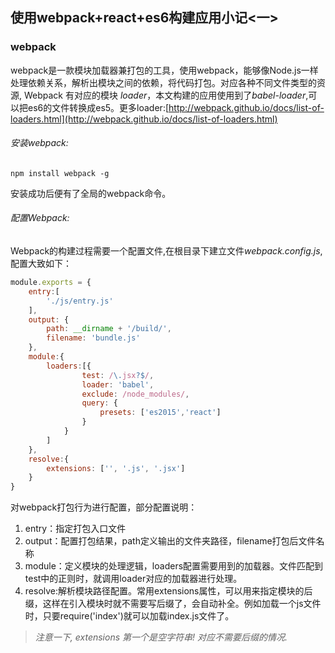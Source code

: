 使用webpack+react+es6构建应用小记<一>
-------------------------------------

### webpack

webpack是一款模块加载器兼打包的工具，使用webpack，能够像Node.js一样处理依赖关系，解析出模块之间的依赖，将代码打包。对应各种不同文件类型的资源, Webpack 有对应的模块 *loader*，本文构建的应用使用到了*babel-loader*,可以把es6的文件转换成es5。更多loader:[http://webpack.github.io/docs/list-of-loaders.html](http://webpack.github.io/docs/list-of-loaders.html)

###### 安装webpack:

`
npm install webpack -g
`

安装成功后便有了全局的webpack命令。

###### 配置Webpack:

Webpack的构建过程需要一个配置文件,在根目录下建立文件*webpack.config.js*,配置大致如下：

```js
module.exports = {
    entry:[
        './js/entry.js'
    ],
    output: {
        path: __dirname + '/build/',
        filename: 'bundle.js'
    },
    module:{
        loaders:[{
                test: /\.jsx?$/,
                loader: 'babel',
                exclude: /node_modules/,
                query: {
                    presets: ['es2015','react']
                }
            }
        ]
    },
    resolve:{
        extensions: ['', '.js', '.jsx']
    }
}
```

对webpack打包行为进行配置，部分配置说明：

1. entry：指定打包入口文件
2. output：配置打包结果，path定义输出的文件夹路径，filename打包后文件名称
3. module：定义模块的处理逻辑，loaders配置需要用到的加载器。文件匹配到test中的正则时，就调用loader对应的加载器进行处理。
4. resolve:解析模块路径配置。常用extensions属性，可以用来指定模块的后缀，这样在引入模块时就不需要写后缀了，会自动补全。例如加载一个js文件时，只要require('index')就可以加载index.js文件了。
>   *注意一下, extensions 第一个是空字符串! 对应不需要后缀的情况.*
